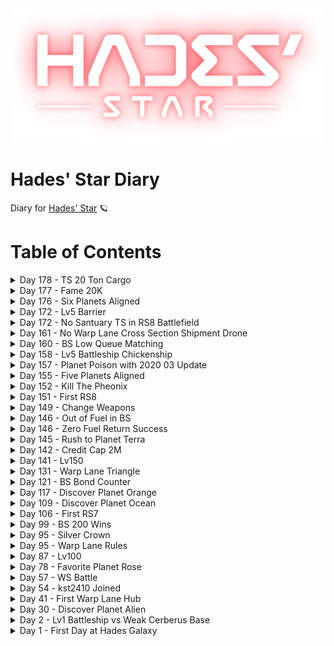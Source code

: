 <div align='center'>
  <img src='./assets/logo.png' alt='logo'>
</div>

# Hades' Star Diary
Diary for [Hades' Star](https://store.steampowered.com/app/755800) :ringed_planet:

# Table of Contents
  <details>
    <summary>Day 178 - TS 20 Ton Cargo</summary>
    수송선 20톤 달성...!  
드디어 7적 2개씩 들수 있게 됌 ㅠ.ㅠ...  
이제 꿀광 빼곤 8적 바이바이  
  </details>
  <details>
    <summary>Day 177 - Fame 20K</summary>
    명성 20000 달성!!  

![](../assets/20201222_Fame_20K.png)
    <image src="./assets/20201222_Fame_20K.png">
  </details>
  <details>
    <summary>Day 176 - Six Planets Aligned</summary>
    부계의 행성 6개가 1열로 늘어섬...  
별들이 제자리를 찾았으니 이제 위대한 옛 존재들이 깨어난다...  

![](../assets/20201221_Six_Planets_Aligned.png)
    <image src="./assets/20201221_Six_Planets_Aligned.png">
  </details>
  <details>
    <summary>Day 172 - Lv5 Barrier</summary>
    장벽 5렙 업그레이드!  
이제 나도 넓다!  

![](../assets/20201217_Lv5_Barrier.png)
    <image src="./assets/20201217_Lv5_Barrier.png">
  </details>
  <details>
    <summary>Day 172 - No Santuary TS in RS8 Battlefield</summary>
    콜로와 봄버의 맹공 사이에서 노안식 수송선으로 유물을 빼먹는 이 스릴...  
가히 불닭볶음면 같은 중독성이 있다...  

[youtube video](https://youtu.be/KW7218PDH0E)

![](../assets/20201217_No_Santuary_TS_in_RS8_Battlefield.png)
    <image src="./assets/20201217_No_Santuary_TS_in_RS8_Battlefield.png">
  </details>
  <details>
    <summary>Day 161 - No Warp Lane Cross Section Shipment Drone</summary>
    ![](../assets/20201206_No_Warp_Lane_Cross_Section_Shipment_Drone.png)
    <image src="./assets/20201206_No_Warp_Lane_Cross_Section_Shipment_Drone.png">
  </details>
  <details>
    <summary>Day 160 - BS Low Queue Matching</summary>
    청성에서 적색스캐너레벨 평가 빠진 이후 5렙 전함인데도 3~4렙 전함 상대 로우큐만 잡히는 중  
벌써 10판 가까이...  

구성원 모듈렙이 다들 낮은 관계로 외톨이도 저렙, 중앙셀 켈베도 저렙.  
청성 난이도 너무 높다면 일부러 저렙 모듈 껴놔서 난이도 다운하는 것도 좋은 방법일 것 같음  

레이저 9렙 오메가실드 8렙 쓰고 5~6렙 전함에 중앙셀 스톰 만나는 것보단  
그냥 썩혀둔 화포 6렙 패시브실드 5렙 쓰고 로우큐 매칭하는게 정신건강에 더 나을 수도...  

![](../assets/20201205_BS_Low_Queue_Matching.png)
    <image src="./assets/20201205_BS_Low_Queue_Matching.png">
  </details>
  <details>
    <summary>Day 158 - Lv5 Battleship Chickenship</summary>
    치킨함 완성! :laughing:  
드디어 다시 재활용 모듈을 설치!!  

![](../assets/20201203_Lv5_Battleship_Chickenship.jpg)
    <image src="./assets/20201203_Lv5_Battleship_Chickenship.jpg">
  </details>
  <details>
    <summary>Day 157 - Planet Poison with 2020 03 Update</summary>
    2020.03 update 되면서 행성 모습들이 변경...  
특히 바다행성들은 묻지도 따지지도 않고 무조건 초록색 불빛이 나도록 변경되었다...  

덕분에 나의 Rose 행성은 Poison 행성으로 개명 =_=  
망...  

![](../assets/20201202_Planet_Poison_with_2020_03_Update.png)
    <image src="./assets/20201202_Planet_Poison_with_2020_03_Update.png">
  </details>
  <details>
    <summary>Day 155 - Five Planets Aligned</summary>
    부캐 키워보니 왜 행성뽑기운빨겜이란 말이 나왔는지 깨달음  
행성 5개 직선배치 실화냐...  
수송효율 똥망 :poop:  

![](../assets/20201130_Five_Planets_Aligned.png)
    <image src="./assets/20201130_Five_Planets_Aligned.png">
  </details>
  <details>
    <summary>Day 152 - Kill The Pheonix</summary>
    emp + teleport 선타 먹인 445 포포대 조합으로 8광 섹터 밀기 성공!  
문제는 4렙 전함 텔 자리 없어 재활용 뺌 =_=  
재활용 없이는 1섹터가 한계...  

5렙 전함 업글 눌러놨으니  
1주일 후엔 다시 재활용 끼는 걸로 ㅠㅠㅠ  

![](../assets/20201127_Kill_The_Pheonix.png)
    <image src="./assets/20201127_Kill_The_Pheonix.png">
  </details>
  <details>
    <summary>Day 151 - First RS8</summary>
    8적 첫 진입  
445 포포대 조합으로 피닉스 잡기 실패 ㅠ...  

![](../assets/20201126_First_RS8.jpg)
    <image src="./assets/20201126_First_RS8.jpg">
  </details>
  <details>
    <summary>Day 149 - Change Weapons</summary>
    665 레듀대 조합에서 445 포포대로 전환...  
아직 포격 뎀이 너무 낮아 장벽 체감시간이 너무 짧다 :tired_face:  
  </details>
  <details>
    <summary>Day 146 - Out of Fuel in BS</summary>
    청색성단 끈으로 마무리 지으려고하는데...  
상점으로 이동하라곸ㅋㅋㅋ?  
수소 부족 청성으로 메꿀 땐 주의 :tired_face:  

![](../assets/20201121_Out_of_Fuel_in_BS.png)
    <image src="./assets/20201121_Out_of_Fuel_in_BS.png">
  </details>
  <details>
    <summary>Day 146 - Zero Fuel Return Success</summary>
    수소 0 상태로 적색성단 점프게이트 귀환  
소문으로만 괜찮다고 듣고 해보긴 처음이라 두근두근...  

![](../assets/20201121_Zero_Fuel_Return_Success.jpg)
    <image src="./assets/20201121_Zero_Fuel_Return_Success.jpg">
  </details>
  <details>
    <summary>Day 145 - Rush to Planet Terra</summary>
    ![](../assets/20201120_Rush_to_Planet_Terra.png)
    <image src="./assets/20201120_Rush_to_Planet_Terra.png">
  </details>
  <details>
    <summary>Day 142 - Credit Cap 2M</summary>
    200만 클캡 :laughing:  
  </details>
  <details>
    <summary>Day 141 - Lv150</summary>
    150렙 달성  
  </details>
  <details>
    <summary>Day 131 - Warp Lane Triangle</summary>
    150만 워프레인을 끝으로 항성외곽순환로 완공  
1일 이용료 6660 수소  

![](../assets/20201106_Warp_Lane_Triangle.png)
    <image src="./assets/20201106_Warp_Lane_Triangle.png">
  </details>
  <details>
    <summary>Day 121 - BS Bond Counter</summary>
    청색성단 6전함, 5전함, 외톨이 2대 매칭...  
마지막 상대 5끈이라 반쯤 포기하고 있었는데 맞끈 카운터로 어찌어찌 기적적 승리...  

[youtube_video](https://youtu.be/TJeWz9vuZx8)

![](../assets/20201027_BS_Bond_Counter.png)
    <image src="./assets/20201027_BS_Bond_Counter.png">
  </details>
  <details>
    <summary>Day 117 - Discover Planet Orange</summary>
    ![](../assets/20201023_Discover_Planet_Orange.png)
    <image src="./assets/20201023_Discover_Planet_Orange.png">
  </details>
  <details>
    <summary>Day 109 - Discover Planet Ocean</summary>
    ![](../assets/20201015_Discover_Planet_Ocean.png)
    <image src="./assets/20201015_Discover_Planet_Ocean.png">
  </details>
  <details>
    <summary>Day 106 - First RS7</summary>
    7적 첫 진입  
첫 진입 기념인지... 내 섹터 근처엔 오징어가 하나도 없었음  
플레이해보니 무기를 더 올리거나 실드를 더 올리거나 해야할 듯...  
  </details>
  <details>
    <summary>Day 99 - BS 200 Wins</summary>
    청색성단 200회 승리  
  </details>
  <details>
    <summary>Day 95 - Silver Crown</summary>
    청색성단 베테랑 칭호  
은왕관 겟 :crown:  
  </details>
  <details>
    <summary>Day 95 - Warp Lane Rules</summary>
    워프레인허브 본격 증설 시작...  

![](../assets/20201001_Warp_Lane_Rules.jpg)
    <image src="./assets/20201001_Warp_Lane_Rules.jpg">
  </details>
  <details>
    <summary>Day 87 - Lv100</summary>
    레벨 100 달성!

![](../assets/20200923_Lv100.jpg)
    <image src="./assets/20200923_Lv100.jpg">
  </details>
  <details>
    <summary>Day 78 - Favorite Planet Rose</summary>
    내가 제일 좋아하는 행성... 색이 아주 마음에 든다  

![](../assets/20200914_Favorite_Planet_Rose.png)
    <image src="./assets/20200914_Favorite_Planet_Rose.png">
  </details>
  <details>
    <summary>Day 57 - WS Battle</summary>
    처음 들어간 코퍼레이션인 토끼풀에서 백색성단 뛸 당시...  

![](../assets/20200824_WS_Battle.jpg)
    <image src="./assets/20200824_WS_Battle.jpg">
  </details>
  <details>
    <summary>Day 54 - kst2410 Joined</summary>
    친구를 꼬셔서 게임 시작... 수소 약탈을 자주하러 감 =_=ㅋ  

![](../assets/20200821_kst2410_Joined.jpg)
    <image src="./assets/20200821_kst2410_Joined.jpg">
  </details>
  <details>
    <summary>Day 41 - First Warp Lane Hub</summary>
    ![](../assets/20200808_First_Warp_Lane_Hub.png)
    <image src="./assets/20200808_First_Warp_Lane_Hub.png">
  </details>
  <details>
    <summary>Day 30 - Discover Planet Alien</summary>
    ![](../assets/20200728_Discover_Planet_Alien.png)
    <image src="./assets/20200728_Discover_Planet_Alien.png">
  </details>
  <details>
    <summary>Day 2 - Lv1 Battleship vs Weak Cerberus Base</summary>
    꼬물이 1렙 전함으로 잘도 터트렸네... 실드도 알파실드 1렙이었는데 =_=a  

![](../assets/20200630_Lv1_Battleship_vs_Weak_Cerberus_Base.jpg)
    <image src="./assets/20200630_Lv1_Battleship_vs_Weak_Cerberus_Base.jpg">
  </details>
  <details>
    <summary>Day 1 - First Day at Hades Galaxy</summary>
    하데스 은하계 진입 1일차 :ringed_planet:
  </details>
